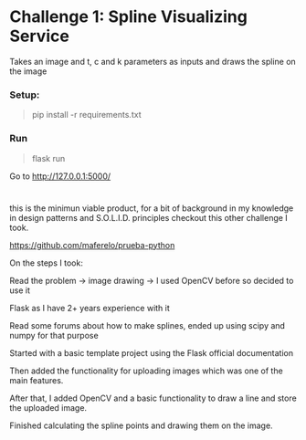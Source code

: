 # Challenge 1: Spline Visualizing Service

Takes an image and
t, c and k parameters as inputs and draws the spline on the image

### Setup:

> pip install -r requirements.txt

### Run

> flask run

Go to http://127.0.0.1:5000/

#

this is the minimun viable product, for a bit of background in my knowledge in
design patterns and S.O.L.I.D. principles checkout this other challenge I took.

https://github.com/maferelo/prueba-python

On the steps I took:

Read the problem -> image drawing -> I used OpenCV before so decided to use it

Flask as I have 2+ years experience with it

Read some forums about how to make splines, ended up using scipy and numpy for that purpose


Started with a basic template project using the Flask official documentation

Then added the functionality for uploading images which was one of the main features.

After that, I added OpenCV and a basic functionality to draw a line and store the uploaded
image.

Finished calculating the spline points and drawing them on the image.

